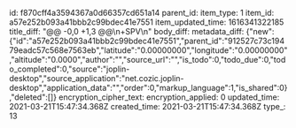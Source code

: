 id: f870cff4a3594367a0d66357cd651a14
parent_id: 
item_type: 1
item_id: a57e252b093a41bbb2c99bdec41e7551
item_updated_time: 1616341322185
title_diff: "@@ -0,0 +1,3 @@\\n+SPV\\n"
body_diff: 
metadata_diff: {"new":{"id":"a57e252b093a41bbb2c99bdec41e7551","parent_id":"912527c73c19479eadc57c568e7563eb","latitude":"0.00000000","longitude":"0.00000000","altitude":"0.0000","author":"","source_url":"","is_todo":0,"todo_due":0,"todo_completed":0,"source":"joplin-desktop","source_application":"net.cozic.joplin-desktop","application_data":"","order":0,"markup_language":1,"is_shared":0},"deleted":[]}
encryption_cipher_text: 
encryption_applied: 0
updated_time: 2021-03-21T15:47:34.368Z
created_time: 2021-03-21T15:47:34.368Z
type_: 13
